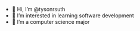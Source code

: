 - 👋 Hi, I’m @tysonrsuth
- 👀 I’m interested in learning software development
- 🌱 I’m a computer science major

<!---
tysonrsuth/tysonrsuth is a ✨ special ✨ repository because its `README.md` (this file) appears on your GitHub profile.
You can click the Preview link to take a look at your changes.
--->
